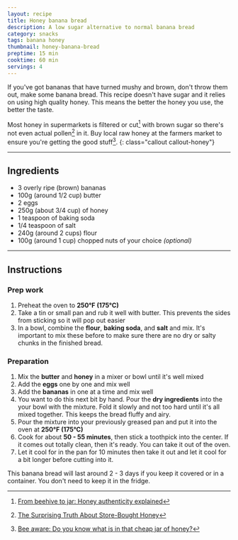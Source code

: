```yaml
---
layout: recipe
title: Honey banana bread
description: A low sugar alternative to normal banana bread
category: snacks
tags: banana honey
thumbnail: honey-banana-bread
preptime: 15 min
cooktime: 60 min
servings: 4
---
```



If you've got bananas that have turned mushy and brown, don't throw them out, make some banana bread. This recipe doesn't have sugar and it relies on using high quality honey. This means the better the honey you use, the better the taste. 

Most honey in supermarkets is filtered or cut[^one] with brown sugar so there's not even actual pollen[^two] in it. Buy local raw honey at the farmers market to ensure you're getting the good stuff[^three].
{: class="callout callout-honey"}

___

<div class="recipe-ingredients">

<h2>Ingredients</h2>

<ul class="ingredient-list">
    <li>3 overly ripe (brown) bananas</li>
    <li>100g (around 1/2 cup) butter</li>
    <li>2 eggs</li>
    <li>250g (about 3/4 cup) of honey</li>
    <li>1 teaspoon of baking soda</li>
    <li>1/4 teaspoon of salt</li>
    <li>240g (around 2 cups) flour</li>
    <li>100g (around 1 cup) chopped nuts of your choice <em class="light">(optional)</em></li>
</ul>

</div>

___

## Instructions

### Prep work
1. Preheat the oven to **250°F (175°C)**
2. Take a tin or small pan and rub it well with butter. This prevents the sides from sticking so it will pop out easier
3. In a bowl, combine the **flour**, **baking soda**, and **salt** and mix. It's important to mix these before to make sure there are no dry or salty chunks in the finished bread.

### Preparation

1. Mix the **butter** and **honey** in a mixer or bowl until it's well mixed
2. Add the **eggs** one by one and mix well
3. Add the **bananas** in one at a time and mix well
4. You want to do this next bit by hand. Pour the **dry ingredients** into the your bowl with the mixture. Fold it slowly and not too hard until it's all mixed together. This keeps the bread fluffy and airy.
5. Pour the mixture into your previously greased pan and put it into the oven at **250°F (175°C)**
6. Cook for about **50 - 55 minutes**, then stick a toothpick into the center. If it comes out totally clean, then it's ready. You can take it out of the oven.
7. Let it cool for in the pan for 10 minutes then take it out and let it cool for a bit longer before cutting into it.




This banana bread will last around 2 - 3 days if you keep it covered or in a container. You don't need to keep it in the fridge.



[^one]: [From beehive to jar: Honey authenticity explained](https://food.blog.gov.uk/2021/03/18/from-beehive-to-jar-honey-authenticity-explained/)
[^two]: [The Surprising Truth About Store-Bought Honey](https://www.realsimple.com/food-recipes/recipe-collections-favorites/popular-ingredients/honey-labeling)
[^three]: [Bee aware: Do you know what is in that cheap jar of honey?](https://www.theguardian.com/business/2021/nov/28/bee-aware-do-you-know-what-is-in-that-cheap-jar-of-honey)